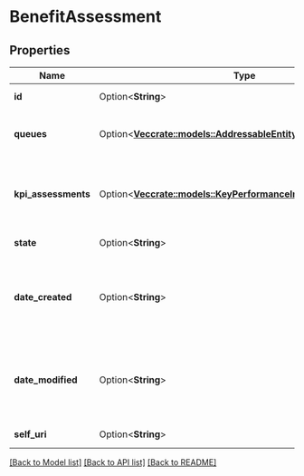# BenefitAssessment

## Properties

Name | Type | Description | Notes
------------ | ------------- | ------------- | -------------
**id** | Option<**String**> | The globally unique identifier for the object. | [optional][readonly]
**queues** | Option<[**Vec<crate::models::AddressableEntityRef>**](AddressableEntityRef.md)> | The list of queues that are assessed for Predictive Routing benefit. | [optional][readonly]
**kpi_assessments** | Option<[**Vec<crate::models::KeyPerformanceIndicatorAssessment>**](KeyPerformanceIndicatorAssessment.md)> | A set of key performance indicators applied on the queue to determine suitability of Predictive Routing. | [optional][readonly]
**state** | Option<**String**> | State of the benefit assessment. | [optional][readonly]
**date_created** | Option<**String**> | Creation Date of the benefit assessment. Date time is represented as an ISO-8601 string. For example: yyyy-MM-ddTHH:mm:ss[.mmm]Z | [optional][readonly]
**date_modified** | Option<**String**> | Modified Date of the benefit assessment. Date time is represented as an ISO-8601 string. For example: yyyy-MM-ddTHH:mm:ss[.mmm]Z | [optional][readonly]
**self_uri** | Option<**String**> | The URI for this object | [optional][readonly]

[[Back to Model list]](../README.md#documentation-for-models) [[Back to API list]](../README.md#documentation-for-api-endpoints) [[Back to README]](../README.md)


